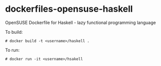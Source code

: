 dockerfiles-opensuse-haskell
============================

OpenSUSE Dockerfile for Haskell - lazy functional programming language  


To build:

```
# docker build -t <username>/haskell .
```

To run: 

```
# docker run -it <username>/hsakell
```



